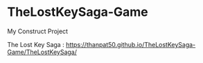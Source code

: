 # TheLostKeySaga-Game
My Construct Project


The Lost Key Saga :
https://thanpat50.github.io/TheLostKeySaga-Game/TheLostKeySaga/
